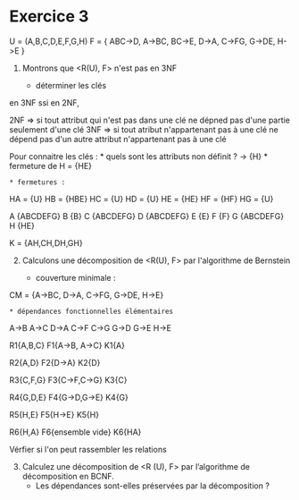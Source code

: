 # Exercice 3

U = (A,B,C,D,E,F,G,H)
F = { ABC->D, A->BC, BC->E, D->A, C->FG, G->DE, H->E }

1. Montrons que <R(U), F> n'est pas en 3NF

    * déterminer les clés

en 3NF ssi en 2NF,

2NF => si tout attribut qui n'est pas dans une clé ne dépned pas d'une partie seulement d'une clé
3NF => si tout atribut n'appartenant pas à une clé ne dépend pas d'un autre attribut  n'appartenant pas à une clé

Pour connaitre les clés :
    * quels sont les attributs non définit ? -> {H}
    * fermeture de H = {HE}

    * fermetures : 

HA = {U}
HB = {HBE}
HC = {U}
HD = {U}
HE = {HE}
HF = {HF}
HG = {U}


A {ABCDEFG}
B {B}
C {ABCDEFG}
D {ABCDEFG}
E {E}
F {F}
G {ABCDEFG}
H {HE}

K = {AH,CH,DH,GH}


2. Calculons une décomposition de <R(U), F> par l'algorithme de Bernstein

    * couverture minimale :

CM = {A->BC, D->A, C->FG, G->DE, H->E}

    * dépendances fonctionnelles élémentaires

A->B
A->C
D->A
C->F
C->G
G->D
G->E
H->E

R1{A,B,C}
F1{A->B, A->C}
K1{A}

R2{A,D}
F2{D->A}
K2{D}

R3{C,F,G}
F3{C->F,C->G}
K3{C}

R4{G,D,E}
F4{G->D,G->E}
K4{G}

R5{H,E}
F5{H->E}
K5{H}

R6{H,A}
F6{ensemble vide}
K6{HA}

Vérfier si l'on peut rassembler les relations

3. Calculez une décomposition de <R (U), F> par l’algorithme de décomposition en BCNF. 
    * Les dépendances sont-elles préservées par la décomposition ?

